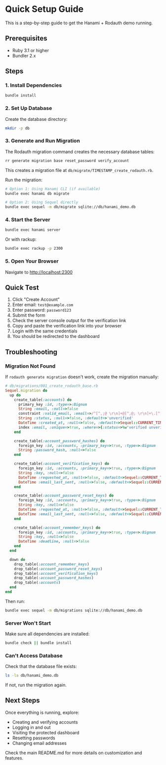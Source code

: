 # Quick Setup Guide

This is a step-by-step guide to get the Hanami + Rodauth demo running.

## Prerequisites

- Ruby 3.1 or higher
- Bundler 2.x

## Steps

### 1. Install Dependencies

```bash
bundle install
```

### 2. Set Up Database

Create the database directory:

```bash
mkdir -p db
```

### 3. Generate and Run Migration

The Rodauth migration command creates the necessary database tables:

```bash
rr generate migration base reset_password verify_account
```

This creates a migration file at `db/migrate/TIMESTAMP_create_rodauth.rb`.

Run the migration:

```bash
# Option 1: Using Hanami CLI (if available)
bundle exec hanami db migrate

# Option 2: Using Sequel directly
bundle exec sequel -m db/migrate sqlite://db/hanami_demo.db
```

### 4. Start the Server

```bash
bundle exec hanami server
```

Or with rackup:

```bash
bundle exec rackup -p 2300
```

### 5. Open Your Browser

Navigate to <http://localhost:2300>

## Quick Test

1. Click "Create Account"
2. Enter email: `test@example.com`
3. Enter password: `password123`
4. Submit the form
5. Check the server console output for the verification link
6. Copy and paste the verification link into your browser
7. Login with the same credentials
8. You should be redirected to the dashboard

## Troubleshooting

### Migration Not Found

If `rodauth generate migration` doesn't work, create the migration manually:

```ruby
# db/migrations/001_create_rodauth_base.rb
Sequel.migration do
  up do
    create_table(:accounts) do
      primary_key :id, :type=>:Bignum
      String :email, :null=>false
      constraint :valid_email, :email=>/^[^,;@ \r\n]+@[^,@; \r\n]+\.[^,@; \r\n]+$/
      String :status, :null=>false, :default=>'unverified'
      DateTime :created_at, :null=>false, :default=>Sequel::CURRENT_TIMESTAMP
      index :email, :unique=>true, :where=>{:status=>%w'verified unverified'}
    end

    create_table(:account_password_hashes) do
      foreign_key :id, :accounts, :primary_key=>true, :type=>:Bignum
      String :password_hash, :null=>false
    end

    create_table(:account_verification_keys) do
      foreign_key :id, :accounts, :primary_key=>true, :type=>:Bignum
      String :key, :null=>false
      DateTime :requested_at, :null=>false, :default=>Sequel::CURRENT_TIMESTAMP
      DateTime :email_last_sent, :null=>false, :default=>Sequel::CURRENT_TIMESTAMP
    end

    create_table(:account_password_reset_keys) do
      foreign_key :id, :accounts, :primary_key=>true, :type=>:Bignum
      String :key, :null=>false
      DateTime :requested_at, :null=>false, :default=>Sequel::CURRENT_TIMESTAMP
      DateTime :email_last_sent, :null=>false, :default=>Sequel::CURRENT_TIMESTAMP
    end

    create_table(:account_remember_keys) do
      foreign_key :id, :accounts, :primary_key=>true, :type=>:Bignum
      String :key, :null=>false
      DateTime :deadline, :null=>false
    end
  end

  down do
    drop_table(:account_remember_keys)
    drop_table(:account_password_reset_keys)
    drop_table(:account_verification_keys)
    drop_table(:account_password_hashes)
    drop_table(:accounts)
  end
end
```

Then run:

```bash
bundle exec sequel -m db/migrations sqlite://db/hanami_demo.db
```

### Server Won't Start

Make sure all dependencies are installed:

```bash
bundle check || bundle install
```

### Can't Access Database

Check that the database file exists:

```bash
ls -la db/hanami_demo.db
```

If not, run the migration again.

## Next Steps

Once everything is running, explore:

- Creating and verifying accounts
- Logging in and out
- Visiting the protected dashboard
- Resetting passwords
- Changing email addresses

Check the main README.md for more details on customization and features.
